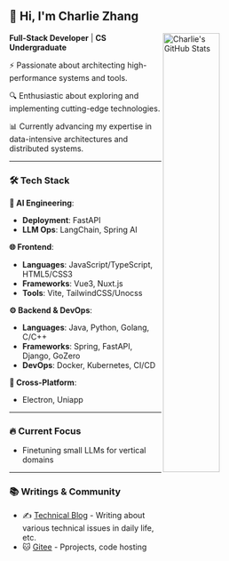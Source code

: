 ## 👋 Hi, I'm Charlie Zhang 

<img
  src="https://github-readme-stats.vercel.app/api?username=charlie-zhang-code&count_private=true&show_icons=true&bg_color=ffffff&title_color=FF4500&text_color=FF7F50&icon_color=FF7F50&hide_title=false"
  title="Charlie's GitHub Stats"
  align="right"
  width="45%"
/>

**Full-Stack Developer** | **CS Undergraduate**

⚡ Passionate about architecting high-performance systems and tools. 

🔍 Enthusiastic about exploring and implementing cutting-edge technologies. 

📊 Currently advancing my expertise in data-intensive architectures and distributed systems.

---

### 🛠️ Tech Stack

**🤖 AI Engineering**:

- **Deployment**: FastAPI
- **LLM Ops**: LangChain, Spring AI

**🌐 Frontend**:

- **Languages**: JavaScript/TypeScript, HTML5/CSS3  
- **Frameworks**: Vue3, Nuxt.js
- **Tools**: Vite, TailwindCSS/Unocss

**⚙️ Backend & DevOps**:

- **Languages**: Java, Python, Golang, C/C++
- **Frameworks**: Spring, FastAPI, Django, GoZero
- **DevOps**: Docker, Kubernetes, CI/CD

**📱 Cross-Platform**:

- Electron, Uniapp

---

### 🔥 Current Focus 

- Finetuning small LLMs for vertical domains  

---

### 📚 Writings & Community

- ✍️ [Technical Blog](https://www.cnblogs.com/charlie-blog) - Writing about various technical issues in daily life, etc.
- 🐱 [Gitee](https://gitee.com/charlie-zhang-code/) - Pprojects, code hosting

